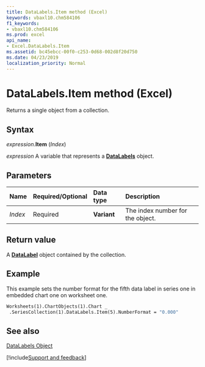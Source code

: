 ```yaml
---
title: DataLabels.Item method (Excel)
keywords: vbaxl10.chm584106
f1_keywords:
- vbaxl10.chm584106
ms.prod: excel
api_name:
- Excel.DataLabels.Item
ms.assetid: bc45ebcc-00f0-c253-0d68-002d8f20d750
ms.date: 04/23/2019
localization_priority: Normal
---
```



# DataLabels.Item method (Excel)

Returns a single object from a collection.


## Syntax

_expression_.**Item** (_Index_)

_expression_ A variable that represents a **[DataLabels](Excel.DataLabels(object).md)** object.


## Parameters



|Name|Required/Optional|Data type|Description|
|:-----|:-----|:-----|:-----|
| _Index_|Required| **Variant**|The index number for the object.|

## Return value

A  **[DataLabel](Excel.DataLabel(object).md)** object contained by the collection.


## Example

This example sets the number format for the fifth data label in series one in embedded chart one on worksheet one.


```vb
Worksheets(1).ChartObjects(1).Chart _ 
 .SeriesCollection(1).DataLabels.Item(5).NumberFormat = "0.000"
```


## See also


[DataLabels Object](Excel.DataLabels(object).md)

[!include[Support and feedback](~/includes/feedback-boilerplate.md)]